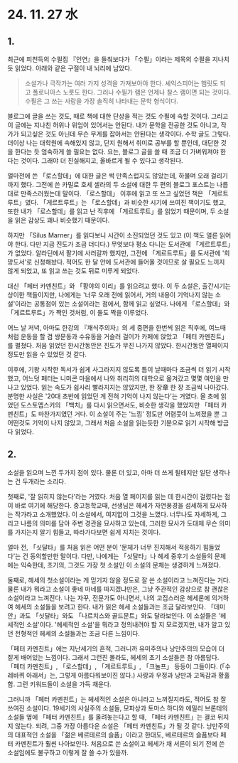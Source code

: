 # 24. 11. 27 水

## 1.
최근에 피천득의 수필집 『인연』을 들춰보다가 「수필」이라는 제목의 수필을 지나치듯 읽었다.
아래와 같은 구절이 내 뇌리에 남았다.

> 소설가나 극작가는 여러 가지 성격을 가져보아야 한다.
> 셰익스피어는 햄릿도 되고 폴로니아스 노릇도 한다.
> 그러나 수필가 램은 언제나 찰스 램이면 되는 것이다.
> 수필은 그 쓰는 사람을 가장 솔직히 나타내는 문학 형식이다.
<!-- > 그러므로 수필은 독자에게 친밀감을 주며, 친구에게서 받은 편지와도 같은 것이다. -->

블로그에 글을 쓰는 것도, 때로 책에 대한 단상을 적는 것도 수필에 속할 것이다.
그리고 이 글에는 지나친 허위나 위엄이 있어서는 안된다.
내가 문학을 전공한 것도 아니고, 작가가 되고싶은 것도 아닌데 무슨 무게를 잡아서는 안된다는 생각이다.
수학 글도 그렇다.
더이상 나는 대학원에 속해있지 않고, 단지 원해서 취미로 공부를 할 뿐인데, 대단한 것을 한다는 듯 엄숙하게 쓸 필요는 없다.
요는, 블로그 글을 쓸 때 조금 더 가벼워져야 한다는 것이다.
그래야 더 진실해지고, 올바르게 될 수 있다고 생각된다.

얼마전에 쓴 「로스할데」에 대한 글은 썩 만족스럽지도 않았는데, 하물며 오래 걸리기까지 했다.
그전에 쓴 카밀로 호세 셀라의 두 소설에 대한 두 편의 블로그 포스트는 나름대로 만족스러웠는데 말이다.
「로스할데」 이후에 읽고 또 쓰고 싶었던 책은 「게르트루트」였다.
「게르트루트」는 「로스할데」과 비슷한 시기에 쓰여진 책이기도 했고, 또한 내가 「로스할데」를 읽고 난 직후에 「게르트루트」를 읽었기 때문이며, 두 소설을 읽은 감상도 꽤나 비슷했기 때문이다.

하지만 「Silus Marner」를 읽다보니 시간이 소진되었던 것도 있고 (이 책도 얼른 읽어야 한다.
다만 지금 진도가 조금 더디다.)
무엇보다 평소 다니는 도서관에 「게르트루트」가 없었다.
알라딘에서 팔기에 사러갈까 했지만, 그전에 「게르트루트」를 도서관에 '희망도서'로 신청해놨다.
적어도 한 달 안에 도서관에 들어올 것이므로 살 필요도 느끼지 않게 되었고, 또 읽고 쓰는 것도 뒤로 미루게 되었다.

대신 「페터 카멘친트」와 「황야의 이리」를 읽으려고 했다. 이 두 소설은, 출간시기는 상이한 책들이지만, 나에게는 '너무 오래 전에 읽어서, 거의 내용이 기억나지 않는 소설'이라는 공통점이 있는 소설이라는 점에서, 함께 읽고 싶었다.
나에게 「로스할데」와 「게르트루트」가 짝인 것처럼, 이 둘도 짝을 이루었다.

어느 날 저녁, 아마도 한강의 『채식주의자』의 세 중편을 한번씩 읽은 직후에, 여느때처럼 운동을 할 겸 쌍문동과 수유동을 거슬러 걸어가 카페에 앉았고 「페터 카멘친트」를 펼쳤다.
처음 읽었던 한시간동안은 진도가 무진 나가지 않았다.
한시간동안 열페이지 정도만 읽을 수 있었던 것 같다.

이후에, 기왕 시작한 독서가 쉽게 사그라지지 않도록 틈이 날때마다 조금씩 더 읽기 시작했고, 어느덧 페터는 니미콘 마을에서 나와 취리히의 대학으로 옮겨갔고 몇몇 여인을 만나고 있었다.
읽는 속도가 쉽사리 빨라지지는 않았지만, 한 장章 한 장 조금씩 나아갔다.
분명한 사실은 '20대 초반에 읽었던 게 전혀 기억이 나지 않는다'는 거였다.
올 초에 읽었던 도스토옙스키의 「백치」를 다시 읽으면서도, 비슷한 생각을 했었지만 「페터 카멘친트」도 마찬가지였던 거다.
이 소설이 주는 '느낌' 정도만 어렴풋이 느껴졌을 뿐 그 어떤것도 기억이 나지 않았고, 그래서 처음 소설을 읽는듯한 기분으로 읽기 시작해 방금 다 읽었다.

## 2.
소설을 읽으며 느낀 두가지 점이 있다.
물론 더 있고, 아마 더 쓰게 될테지만 일단 생각나는 건 두개라는 소리다.

첫째로, '잘 읽히지 않는다'라는 거였다.
처음 열 페이지를 읽는 데 한시간이 걸렸다는 점이 바로 여기에 해당한다.
중고등학교때, 선생님은 헤세가 자연풍경을 섬세하게 묘사하는 작가라고 소개했었다.
이 소설에서, 여지없이 그것을 느꼈다.
너무나도 자세하게, 그리고 나름의 의미를 담아 주변 경관을 묘사하고 있는데, 그러한 묘사가 도대체 무슨 의미를 가지는지 알기 힘들고, 따라가다보면 쉽게 지치는 것이다.

얼마 전, 「싯달타」를 처음 읽은 어떤 분이 '문체가 너무 진지해서 적응하기 힘들었다'는 건 동의할만한 말이다.
다만, 나에게는 「싯달타」나 헤세 중후기 소설들의 문체에는 익숙한데, 초기의, 그것도 가장 첫 소설인 이 소설의 문체는 생경하게 느껴졌다.

둘째로, 헤세의 첫소설이라는 게 믿기지 않을 정도로 잘 쓴 소설이라고 느껴진다는 거다.
물론 내가 뭐라고 소설이 좋네 마네를 따지겠냐만은, 그냥 주관적인 감상으로 참 괜찮은 소설이라고 느껴진다.
나는 자꾸, 전문가도 아니면서, 나의 고집스러운 헤세론에 의거하여 헤세의 소설들을 보려고 한다.
내가 읽은 헤세 소설들과는 조금 달라보인다.
「데미안」과도 「싯달타」와도 「나르치스와 골드문트」와도 달라보인다.
이 소설들은 '헤세적인 소설'이다.
'헤세적인 소설'을 뭐라고 정의내려야 할 지 모르겠지만, 내가 알고 있던 전형적인 헤세의 소설들과는 조금 다른 느낌이다.

「페터 카멘친트」에는 지난세기의 흔적, 그러니까 유미주의나 낭만주의의 모습이 더 짙게 배어있는 느낌이다.
그래서 그런진 몰라도, 헤세의 초기 소설들은 참 아름답다.
「페터 카멘친트」, 「로스할데」, 「게르트루트」, 「크눌프」 등등이 그들이다.
(「수레바퀴 아래서」는, 그렇게 아름다워보이진 않다.)
사랑과 우정과 낭만과 고독감과 황홀함. 그런 키워드들이 소설을 가득 채운다.

그러니까 「페터 카멘친트」는 헤세적인 소설은 아니라고 느껴질지라도, 적어도 참 잘 쓰여진 소설이다.
19세기의 사실주의 소설들, 모파상과 토마스 하디와 에밀리 브론테의 소설들 옆에 「페터 카멘친트」를 올려놓는다고 할 때, 「페터 카멘친트」는 결코 뒤지지 않는다.
되려, 그중 가장 아름다운 소설은 「페터 카멘친트」가 될 것 같다.
낭만주의의 대표적인 소설을 「젊은 베르테르의 슬픔」이라고 한대도, 베르테르의 슬픔보다 페터 카멘친트가 훨씬 나아보인다.
처음으로 쓴 소설이고 헤세가 채 서른이 되기 전에 쓴 소설임에도 불구하고 이렇게 잘 쓸 수가 있을까.